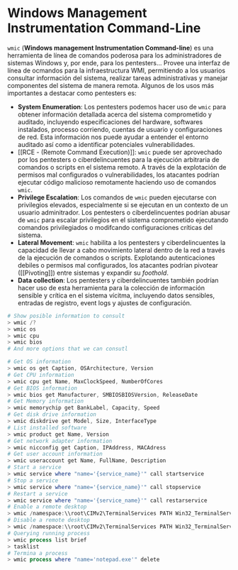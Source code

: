 # Windows Management Instrumentation Command-Line

`wmic` (**Windows management Instrumentation Command-line**) es una herramienta de línea de comandos poderosa para los administradores de sistemas Windows y, por ende, para los pentesters... Provee una interfaz de línea de ocmandos para la infraestructura WMI, permitiendo a los usuarios consultar información del sistema, realizar tareas administrativas y manejar componentes del sistema de manera remota. Algunos de los usos más importantes a destacar como pentesters es:

- **System Enumeration**: Los pentesters podemos hacer uso de `wmic` para obtener información detallada acerca del sistema comprometido y auditado, incluyendo especificaciones del hardware, softwares instalados, processo corriendo, cuentas de usuario y configuraciones de red. Esta información nos puede ayudar a entender el entorno auditado así como a identificar potenciales vulnerabilidades.
- [[RCE - (Remote Command Execution)]]: `wmic` puede ser aprovechado por los pentesters o ciberdelincuentes para la ejecución arbitraria de comandos o scripts en el sistema remoto. A través de la explotación de permisos mal configurados o vulnerabilidades, los atacantes podrían ejecutar código malicioso remotamente haciendo uso de comandos `wmic`.
- **Privilege Escalation**: Los comandos de `wmic` pueden ejecutarse con privilegios elevados, especialmente si se ejecutan en un contexto de un usuario adminitrador. Los pentesters o ciberdelincuentes podrían abusar de `wmic` para escalar privilegios en el sistema comprometido ejecutando comandos privilegiados o modifcando configuraciones críticas del sistema.
- **Lateral Movement**: `wmic` habilita a los pentesters y ciberdelincuentes la capacidad de llevar a cabo movimiento lateral dentro de la red a través de la ejecución de comandos o scripts. Explotando autenticaciones debiles o permisos mal configurados, los atacantes podrían pivotear ([[Pivoting]]) entre sistemas y expandir su *foothold*. 
- **Data collection**: Los pentesters y ciberdelincuentes también podrían hacer uso de esta herramienta para la colección de información sensible y crítica en el sistema vícitma, incluyendo datos sensibles, entradas de registro, event logs y ajustes de configuración.

```powershell
# Show posible information to consult
> wmic /?
> wmic os
> wmic cpu
> wmic bios
# And more options that we can consutl

# Get OS information
> wmic os get Caption, OSArchitecture, Version
# Get CPU information
> wmic cpu get Name, MaxClockSpeed, NumberOfCores
# Get BIOS information
> wmic bios get Manufacturer, SMBIOSBIOSVersion, ReleaseDate
# Get Memory information
> wmic memorychip get BankLabel, Capacity, Speed
# Get disk drive information
> wmic diskdrive get Model, Size, InterfaceType
# List installed software
> wmic product get Name, Version
# Get network adapter information
> wmic nicconfig get Caption, IPAddress, MACAdress
# Get user account information
> wmic useraccount get Name, FullName, Description
# Start a service
> wmic service where "name='{service_name}'" call startservice
# Stop a service
> wmic service where "name='{service_name}'" call stopservice
# Restart a service
> wmic service where "name='{service_name}'" call restarservice
# Enable a remote desktop
> wmic /namespace:\\root\CIMv2\TerminalServices PATH Win32_TerminalServiceSetting WHERE (__Class !="") CALL SetAllowTSConnections 1
# Disable a remote desktop
> wmic /namespace:\\root\CIMv2\TerminalServices PATH Win32_TerminalServiceSetting WHERE (__Class !="") CALL SetAllowTSConnections 0
# Querying running process
> wmic process list brief
> tasklist
# Termina a process
> wmic process where "name='notepad.exe'" delete
```


